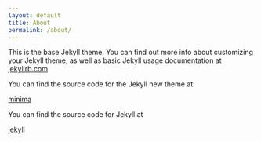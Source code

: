 ```yaml
---
layout: default
title: About
permalink: /about/
---
```


This is the base Jekyll theme. You can find out more info about customizing your Jekyll theme, as well as basic Jekyll usage documentation at [jekyllrb.com](http://jekyllrb.com/)

You can find the source code for the Jekyll new theme at:

[minima](https://github.com/jekyll/minima)

You can find the source code for Jekyll at

[jekyll](https://github.com/jekyll/jekyll)
